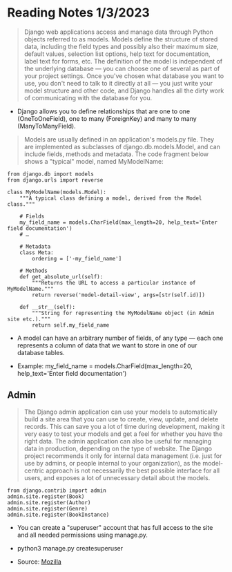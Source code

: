 # Reading Notes 1/3/2023

> Django web applications access and manage data through Python objects referred to as models. Models define the structure of stored data, including the field types and possibly also their maximum size, default values, selection list options, help text for documentation, label text for forms, etc. The definition of the model is independent of the underlying database — you can choose one of several as part of your project settings. Once you've chosen what database you want to use, you don't need to talk to it directly at all — you just write your model structure and other code, and Django handles all the dirty work of communicating with the database for you.

- Django allows you to define relationships that are one to one (OneToOneField), one to many (ForeignKey) and many to many (ManyToManyField).

> Models are usually defined in an application's models.py file. They are implemented as subclasses of django.db.models.Model, and can include fields, methods and metadata. The code fragment below shows a "typical" model, named MyModelName:

```Example:
from django.db import models
from django.urls import reverse

class MyModelName(models.Model):
    """A typical class defining a model, derived from the Model class."""

    # Fields
    my_field_name = models.CharField(max_length=20, help_text='Enter field documentation')
    # …

    # Metadata
    class Meta:
        ordering = ['-my_field_name']

    # Methods
    def get_absolute_url(self):
        """Returns the URL to access a particular instance of MyModelName."""
        return reverse('model-detail-view', args=[str(self.id)])

    def __str__(self):
        """String for representing the MyModelName object (in Admin site etc.)."""
        return self.my_field_name
```

- A model can have an arbitrary number of fields, of any type — each one represents a column of data that we want to store in one of our database tables. 

- Example: my_field_name = models.CharField(max_length=20, help_text='Enter field documentation')

## Admin

> The Django admin application can use your models to automatically build a site area that you can use to create, view, update, and delete records. This can save you a lot of time during development, making it very easy to test your models and get a feel for whether you have the right data. The admin application can also be useful for managing data in production, depending on the type of website. The Django project recommends it only for internal data management (i.e. just for use by admins, or people internal to your organization), as the model-centric approach is not necessarily the best possible interface for all users, and exposes a lot of unnecessary detail about the models.

```Example:
from django.contrib import admin
admin.site.register(Book)
admin.site.register(Author)
admin.site.register(Genre)
admin.site.register(BookInstance)
```

- You can create a "superuser" account that has full access to the site and all needed permissions using manage.py.

- python3 manage.py createsuperuser

- Source: [Mozilla](https://developer.mozilla.org/en-US/docs/Learn/Server-side/Django/Models)